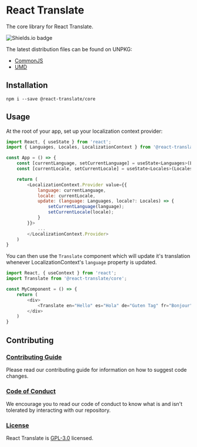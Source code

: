 # React Translate
The core library for React Translate.

![Shields.io badge](https://img.shields.io/david/react-translate/core)

The latest distribution files can be found on UNPKG:
- [CommonJS](https://unpkg.com/browse/@react-translate/core/dist/cjs/)
- [UMD](https://unpkg.com/browse/@react-translate/core/dist/umd/)

## Installation
`npm i --save @react-translate/core`

## Usage

At the root of your app, set up your localization context provider:

```js
import React, { useState } from 'react';
import { Languages, Locales, LocalizationContext } from '@react-translate/core';

const App = () => {
    const [currentLanguage, setCurrentLanguage] = useState<Languages>(Languages.en);
    const [currentLocale, setCurrentLocale] = useState<Locales>(Locales.enUS);

    return (
        <LocalizationContext.Provider value={{
            language: currentLanguage,
            locale: currentLocale,
            update: (language: Languages, locale?: Locales) => {
                setCurrentLanguage(language);
                setCurrentLocale(locale);
            }
        }}>
            ...
        </LocalizationContext.Provider>
    )
}
```

You can then use the `Translate` component which will update it's translation whenever LocalizationContext's `language` property is updated.

```js
import React, { useContext } from 'react';
import Translate from '@react-translate/core';

const MyComponent = () => {
    return (
        <div>
            <Translate en="Hello" es="Hola" de="Guten Tag" fr="Bonjour" it="Salve" ru="Zdravstvuyte" />
        </div>
    )
}
```

## Contributing

### [Contributing Guide](./.github/CONTRIBUTING.md)
Please read our contributing guide for information on how to suggest code changes.

### [Code of Conduct](./.github/CODE_OF_CONDUCT.md) 
We encourage you to read our code of conduct to know what is and isn't tolerated by interacting with our repository.

### [License](./LICENSE)
React Translate is [GPL-3.0](https://choosealicense.com/licenses/gpl-3.0/) licensed.
